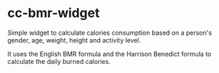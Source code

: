 # cc-bmr-widget

Simple widget to calculate calories consumption based on a person's gender, age, weight, height and activity level.

It uses the English BMR formula and the Harrison Benedict formula to calculate the daily burned calories.
